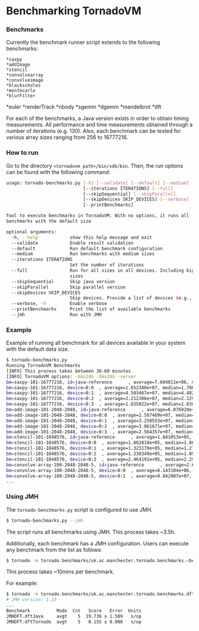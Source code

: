 # Benchmarking TornadoVM


### Benchmarks

Currently the benchmark runner script extends to the following benchmarks:

	*saxpy
	*addImage
	*stencil
	*convolvearray
	*convolveimage
	*blackscholes
	*montecarlo
	*blurFilter
  *euler
	*renderTrack
	*nbody
	*sgemm
	*dgemm
	*mandelbrot
	*dft

For each of the benchmarks, a Java version exists in order to obtain timing measurements. All performance and time measurements obtained through a number of iterations (e.g. 130). Also, each benchmark can be tested for various array sizes ranging from 256 to 16777216.

### How to run

Go to the directory `<tornadovm path>/bin/sdk/bin`. Then, the run options can be found with the following command:

```bash
usage: tornado-benchmarks.py [-h] [--validate] [--default] [--medium]
                             [--iterations ITERATIONS] [--full]
                             [--skipSequential] [--skipParallel]
                             [--skipDevices SKIP_DEVICES] [--verbose]
                             [--printBenchmarks]

Tool to execute benchmarks in TornadoVM. With no options, it runs all
benchmarks with the default size

optional arguments:
  -h, --help            show this help message and exit
  --validate            Enable result validation
  --default             Run default benchmark configuration
  --medium              Run benchmarks with medium sizes
  --iterations ITERATIONS
                        Set the number of iterations
  --full                Run for all sizes in all devices. Including big data
                        sizes
  --skipSequential      Skip java version
  --skipParallel        Skip parallel version
  --skipDevices SKIP_DEVICES
                        Skip devices. Provide a list of devices (e.g., 0,1)
  --verbose, -V         Enable verbose
  --printBenchmarks     Print the list of available benchmarks
  --jmh                 Run with JMH
```


### Example

Example of running all benchmark for all devices available in your system with the default data size.


```bash
$ tornado-benchmarks.py
Running TornadoVM Benchmarks
[INFO] This process takes between 30-60 minutes
[INFO] TornadoVM options: -Xms24G -Xmx24G -server
bm=saxpy-101-16777216, id=java-reference      , average=7.604811e+06, median=7.521843e+06, firstIteration=1.179550e+07, best=7.355636e+06
bm=saxpy-101-16777216, device=0:0  , average=1.852340e+07, median=1.708197e+07, firstIteration=2.788138e+07, best=1.612269e+07, speedupAvg=0.4106, speedupMedian=0.4403, speedupFirstIteration=0.4231, CV=10.5305%, deviceName=NVIDIA CUDA -- GeForce GTX 1050
bm=saxpy-101-16777216, device=0:1  , average=4.503467e+07, median=4.482944e+07, firstIteration=6.696712e+07, best=4.236860e+07, speedupAvg=0.1689, speedupMedian=0.1678, speedupFirstIteration=0.1761, CV=4.7203%, deviceName=Intel(R) OpenCL -- Intel(R) Core(TM) i7-7700HQ CPU @ 2.80GHz
bm=saxpy-101-16777216, device=0:2  , average=2.212386e+07, median=2.129296e+07, firstIteration=3.493844e+07, best=1.975243e+07, speedupAvg=0.3437, speedupMedian=0.3533, speedupFirstIteration=0.3376, CV=7.5316%, deviceName=AMD Accelerated Parallel Processing -- Intel(R) Core(TM) i7-7700HQ CPU @ 2.80GHz
bm=saxpy-101-16777216, device=0:3  , average=1.835022e+07, median=1.830117e+07, firstIteration=2.965289e+07, best=1.760201e+07, speedupAvg=0.4144, speedupMedian=0.4110, speedupFirstIteration=0.3978, CV=3.2015%, deviceName=Intel(R) OpenCL HD Graphics -- Intel(R) Gen9 HD Graphics NEO
bm=add-image-101-2048-2048, id=java-reference      , average=6.076920e+07, median=5.912435e+07, firstIteration=9.159228e+07, best=5.539140e+07
bm=add-image-101-2048-2048, device=0:0  , average=2.587469e+07, median=2.560709e+07, firstIteration=6.173938e+07, best=2.399116e+07, speedupAvg=2.3486, speedupMedian=2.3089, speedupFirstIteration=1.4835, CV=5.1914%, deviceName=NVIDIA CUDA -- GeForce GTX 1050
bm=add-image-101-2048-2048, device=0:1  , average=3.250553e+07, median=3.089569e+07, firstIteration=8.700214e+07, best=2.691534e+07, speedupAvg=1.8695, speedupMedian=1.9137, speedupFirstIteration=1.0528, CV=11.3154%, deviceName=Intel(R) OpenCL -- Intel(R) Core(TM) i7-7700HQ CPU @ 2.80GHz
bm=add-image-101-2048-2048, device=0:2  , average=3.061671e+07, median=3.037699e+07, firstIteration=7.024932e+07, best=2.742994e+07, speedupAvg=1.9848, speedupMedian=1.9464, speedupFirstIteration=1.3038, CV=4.3990%, deviceName=AMD Accelerated Parallel Processing -- Intel(R) Core(TM) i7-7700HQ CPU @ 2.80GHz
bm=add-image-101-2048-2048, device=0:3  , average=2.564357e+07, median=2.512443e+07, firstIteration=6.052658e+07, best=2.316377e+07, speedupAvg=2.3698, speedupMedian=2.3533, speedupFirstIteration=1.5133, CV=4.9465%, deviceName=Intel(R) OpenCL HD Graphics -- Intel(R) Gen9 HD Graphics NEO
bm=stencil-101-1048576, id=java-reference      , average=1.841053e+05, median=1.885090e+05, firstIteration=4.734246e+06, best=1.636910e+05
bm=stencil-101-1048576, device=0:0  , average=1.862818e+05, median=1.863900e+05, firstIteration=8.547734e+06, best=1.672090e+05, speedupAvg=0.9883, speedupMedian=1.0114, speedupFirstIteration=0.5539, CV=13.9480%, deviceName=NVIDIA CUDA -- GeForce GTX 1050
bm=stencil-101-1048576, device=0:1  , average=1.323170e+05, median=1.272060e+05, firstIteration=7.506147e+06, best=1.057020e+05, speedupAvg=1.3914, speedupMedian=1.4819, speedupFirstIteration=0.6307, CV=12.2388%, deviceName=Intel(R) OpenCL -- Intel(R) Core(TM) i7-7700HQ CPU @ 2.80GHz
bm=stencil-101-1048576, device=0:2  , average=1.238349e+05, median=1.095310e+05, firstIteration=4.092201e+06, best=8.586900e+04, speedupAvg=1.4867, speedupMedian=1.7211, speedupFirstIteration=1.1569, CV=47.6368%, deviceName=AMD Accelerated Parallel Processing -- Intel(R) Core(TM) i7-7700HQ CPU @ 2.80GHz
bm=stencil-101-1048576, device=0:3  , average=2.464191e+05, median=2.296330e+05, firstIteration=4.807327e+06, best=2.218090e+05, speedupAvg=0.7471, speedupMedian=0.8209, speedupFirstIteration=0.9848, CV=12.3793%, deviceName=Intel(R) OpenCL HD Graphics -- Intel(R) Gen9 HD Graphics NEO
bm=convolve-array-100-2048-2048-5, id=java-reference      , average=2.612301e+08, median=2.609304e+08, firstIteration=4.006838e+08, best=2.544892e+08
bm=convolve-array-100-2048-2048-5, device=0:0  , average=8.143104e+06, median=8.214443e+06, firstIteration=1.811648e+07, best=7.609697e+06, speedupAvg=32.0799, speedupMedian=31.7648, speedupFirstIteration=22.1171, CV=4.6348%, deviceName=NVIDIA CUDA -- GeForce GTX 1050
bm=convolve-array-100-2048-2048-5, device=0:1  , average=9.842007e+07, median=9.631152e+07, firstIteration=1.018732e+08, best=9.032237e+07, speedupAvg=2.6542, speedupMedian=2.7092, speedupFirstIteration=3.9332, CV=9.3753%, deviceName=Intel(R) OpenCL -- Intel(R) Core(TM) i7-7700HQ CPU @ 2.80GHz
...
```



### Using JMH

The `tornado-benchmarks.py` script is configured to use JMH.


```bash
$ tornado-benchmarks.py --jmh    
```

The script runs all benchmarks using JMH. This process takes ~3.5h.


Additionally, each benchmark has a JMH configuration. Users can execute any benchmark from the list as follows:

```bash
$ tornado -m tornado.benchmarks/uk.ac.manchester.tornado.benchmarks.<benchmark>.JMH<BENCHMARK>
```

This process takes ~10mins per benchmark.

For example:

```bash
$ tornado -m tornado.benchmarks/uk.ac.manchester.tornado.benchmarks.dft.JMHDFT
# JMH version: 1.23
...
Benchmark          Mode  Cnt   Score   Error  Units
JMHDFT.dftJava     avgt    5  19.736 ± 1.589   s/op
JMHDFT.dftTornado  avgt    5   0.155 ± 0.008   s/op
```
